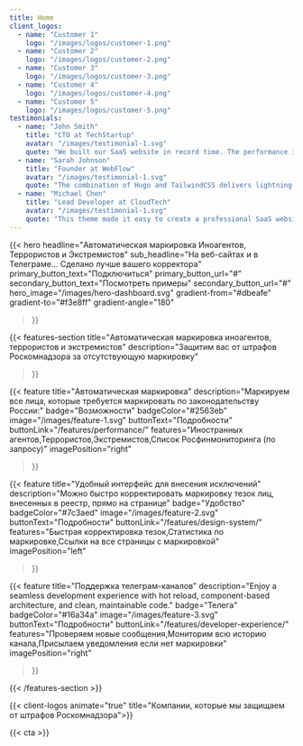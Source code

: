 ```yaml
---
title: Home
client_logos:
  - name: "Customer 1"
    logo: "/images/logos/customer-1.png"
  - name: "Customer 2"
    logo: "/images/logos/customer-2.png"
  - name: "Customer 3"
    logo: "/images/logos/customer-3.png"
  - name: "Customer 4"
    logo: "/images/logos/customer-4.png"
  - name: "Customer 5"
    logo: "/images/logos/customer-5.png"
testimonials:
  - name: "John Smith"
    title: "CTO at TechStartup"
    avatar: "/images/testimonial-1.svg"
    quote: "We built our SaaS website in record time. The performance is incredible, and our users love the modern, clean design."
  - name: "Sarah Johnson"
    title: "Founder at WebFlow"
    avatar: "/images/testimonial-1.svg"
    quote: "The combination of Hugo and TailwindCSS delivers lightning-fast performance. Our website loads instantly, which has significantly improved our conversion rates."
  - name: "Michael Chen"
    title: "Lead Developer at CloudTech"
    avatar: "/images/testimonial-1.svg"
    quote: "This theme made it easy to create a professional SaaS website. The build times are incredibly fast, and the code is clean and maintainable."
---
```


{{< hero 
    headline="Автоматическая маркировка Иноагентов, Террористов и Экстремистов"
    sub_headline="На веб-сайтах и в Телеграме... Сделано лучше вашего корректора"
    primary_button_text="Подключиться"
    primary_button_url="#"
    secondary_button_text="Посмотреть примеры"
    secondary_button_url="#"
    hero_image="/images/hero-dashboard.svg"
    gradient-from="#dbeafe"
    gradient-to="#f3e8ff"
    gradient-angle="180"
>}}


{{< features-section 
    title="Автоматическая маркировка иноагентов, террористов и экстремистов"
    description="Защитим вас от штрафов Роскомнадзора за отсутствующую маркировку"
>}}

{{< feature
    title="Автоматическая маркировка"
    description="Маркируем все лица, которые требуется маркировать по законодательству России:"
    badge="Возможности"
    badgeColor="#2563eb"
    image="/images/feature-1.svg"
    buttonText="Подробности"
    buttonLink="/features/performance/"
    features="Иностранных агентов,Террористов,Экстремистов,Список Росфинмониторинга (по запросу)"
    imagePosition="right"
>}}

{{< feature
    title="Удобный интерфейс для внесения исключений"
    description="Можно быстро корректировать маркировку тезок лиц, внесенных в реестр, прямо на странице"
    badge="Удобство"
    badgeColor="#7c3aed"
    image="/images/feature-2.svg"
    buttonText="Подробности"
    buttonLink="/features/design-system/"
    features="Быстрая корректировка тезок,Статистика по маркировке,Ссылки на все страницы с маркировкой"
    imagePosition="left"
>}}

{{< feature
    title="Поддержка телеграм-каналов"
    description="Enjoy a seamless development experience with hot reload, component-based architecture, and clean, maintainable code."
    badge="Телега"
    badgeColor="#16a34a"
    image="/images/feature-3.svg"
    buttonText="Подробности"
    buttonLink="/features/developer-experience/"
    features="Проверяем новые сообщения,Мониторим всю историю канала,Присылаем уведомления если нет маркировки"
    imagePosition="right"
>}}

{{< /features-section >}}

{{< client-logos animate="true" title="Компании, которые мы защищаем от штрафов Роскомнадзора">}}


{{< cta >}}
